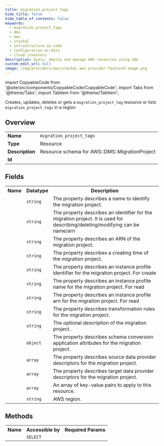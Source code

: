 ```yaml
---
title: migration_project_tags
hide_title: false
hide_table_of_contents: false
keywords:
  - migration_project_tags
  - dms
  - aws
  - stackql
  - infrastructure-as-code
  - configuration-as-data
  - cloud inventory
description: Query, deploy and manage AWS resources using SQL
custom_edit_url: null
image: /img/providers/aws/stackql-aws-provider-featured-image.png
---
```


import CopyableCode from '@site/src/components/CopyableCode/CopyableCode';
import Tabs from '@theme/Tabs';
import TabItem from '@theme/TabItem';

Creates, updates, deletes or gets a <code>migration_project_tag</code> resource or lists <code>migration_project_tags</code> in a region

## Overview
<table><tbody>
<tr><td><b>Name</b></td><td><code>migration_project_tags</code></td></tr>
<tr><td><b>Type</b></td><td>Resource</td></tr>
<tr><td><b>Description</b></td><td>Resource schema for AWS::DMS::MigrationProject</td></tr>
<tr><td><b>Id</b></td><td><CopyableCode code="aws.dms.migration_project_tags" /></td></tr>
</tbody></table>

## Fields
<table><tbody><tr><th>Name</th><th>Datatype</th><th>Description</th></tr><tr><td><CopyableCode code="migration_project_name" /></td><td><code>string</code></td><td>The property describes a name to identify the migration project.</td></tr>
<tr><td><CopyableCode code="migration_project_identifier" /></td><td><code>string</code></td><td>The property describes an identifier for the migration project. It is used for describing/deleting/modifying can be name/arn</td></tr>
<tr><td><CopyableCode code="migration_project_arn" /></td><td><code>string</code></td><td>The property describes an ARN of the migration project.</td></tr>
<tr><td><CopyableCode code="migration_project_creation_time" /></td><td><code>string</code></td><td>The property describes a creating time of the migration project.</td></tr>
<tr><td><CopyableCode code="instance_profile_identifier" /></td><td><code>string</code></td><td>The property describes an instance profile identifier for the migration project. For create</td></tr>
<tr><td><CopyableCode code="instance_profile_name" /></td><td><code>string</code></td><td>The property describes an instance profile name for the migration project. For read</td></tr>
<tr><td><CopyableCode code="instance_profile_arn" /></td><td><code>string</code></td><td>The property describes an instance profile arn for the migration project. For read</td></tr>
<tr><td><CopyableCode code="transformation_rules" /></td><td><code>string</code></td><td>The property describes transformation rules for the migration project.</td></tr>
<tr><td><CopyableCode code="description" /></td><td><code>string</code></td><td>The optional description of the migration project.</td></tr>
<tr><td><CopyableCode code="schema_conversion_application_attributes" /></td><td><code>object</code></td><td>The property describes schema conversion application attributes for the migration project.</td></tr>
<tr><td><CopyableCode code="source_data_provider_descriptors" /></td><td><code>array</code></td><td>The property describes source data provider descriptors for the migration project.</td></tr>
<tr><td><CopyableCode code="target_data_provider_descriptors" /></td><td><code>array</code></td><td>The property describes target data provider descriptors for the migration project.</td></tr>
<tr><td><CopyableCode code="tags" /></td><td><code>array</code></td><td>An array of key-value pairs to apply to this resource.</td></tr>
<tr><td><CopyableCode code="region" /></td><td><code>string</code></td><td>AWS region.</td></tr>
</tbody></table>

## Methods

<table><tbody>
  <tr>
    <th>Name</th>
    <th>Accessible by</th>
    <th>Required Params</th>
  </tr>
  <tr>
    <td><CopyableCode code="view" /></td>
    <td><code>SELECT</code></td>
    <td><CopyableCode code="region" /></td>
  </tr>
</tbody></table>








